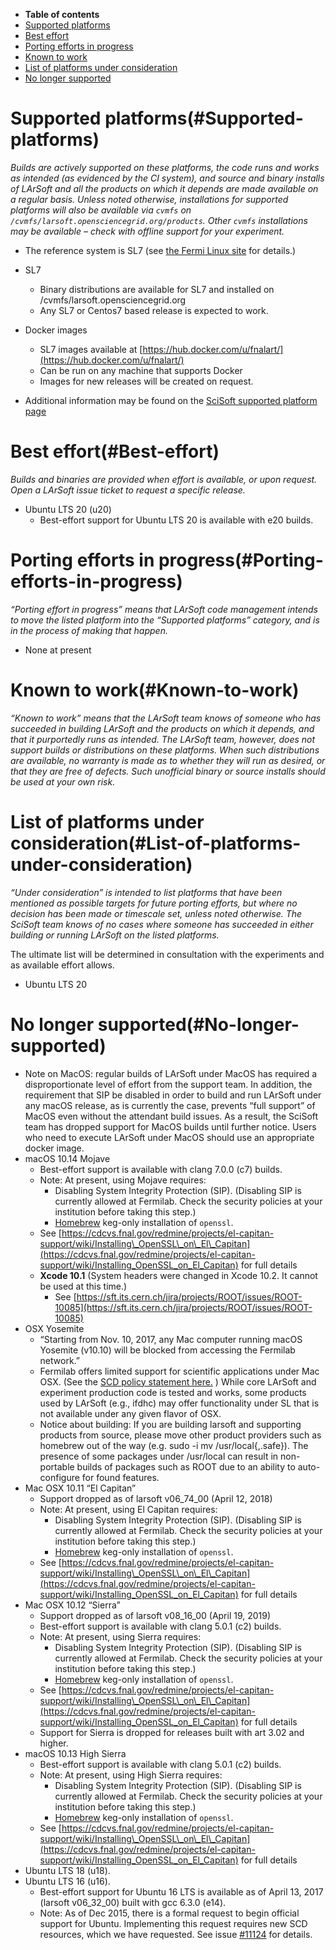 -   **Table of contents**
-   [Supported platforms](#Supported-platforms)
-   [Best effort](#Best-effort)
-   [Porting efforts in progress](#Porting-efforts-in-progress)
-   [Known to work](#Known-to-work)
-   [List of platforms under consideration](#List-of-platforms-under-consideration)
-   [No longer supported](#No-longer-supported)

Supported platforms(#Supported-platforms)
============================================

*Builds are actively supported on these platforms, the code runs and works as intended (as evidenced by the CI system), and source and binary installs of LArSoft and all the products on which it depends are made available on a regular basis. Unless noted otherwise, installations for supported platforms will also be available via `cvmfs` on `/cvmfs/larsoft.opensciencegrid.org/products`. Other `cvmfs` installations may be available – check with offline support for your experiment.*

-   The reference system is SL7 (see [the Fermi Linux site](http://www.scientificlinux.org/at-fermilab/) for details.)

-   SL7
    -   Binary distributions are available for SL7 and installed on /cvmfs/larsoft.opensciencegrid.org
    -   Any SL7 or Centos7 based release is expected to work.

-   Docker images
    -   SL7 images available at [https://hub.docker.com/u/fnalart/](https://hub.docker.com/u/fnalart/)
    -   Can be run on any machine that supports Docker
    -   Images for new releases will be created on request.

-   Additional information may be found on the [SciSoft supported platform page](/redmine/projects/cet-is/wiki/Supported_platforms)

Best effort(#Best-effort)
============================

*Builds and binaries are provided when effort is available, or upon request. Open a LArSoft issue ticket to request a specific release.*

-   Ubuntu LTS 20 (u20)
    -   Best-effort support for Ubuntu LTS 20 is available with e20 builds.

Porting efforts in progress(#Porting-efforts-in-progress)
============================================================

*“Porting effort in progress” means that LArSoft code management intends to move the listed platform into the “Supported platforms” category, and is in the process of making that happen.*

-   None at present

Known to work(#Known-to-work)
================================

*“Known to work” means that the LArSoft team knows of someone who has succeeded in building LArSoft and the products on which it depends, and that it purportedly runs as intended. The LArSoft team, however, does not support builds or distributions on these platforms. When such distributions are available, no warranty is made as to whether they will run as desired, or that they are free of defects. Such unofficial binary or source installs should be used at your own risk.*

List of platforms under consideration(#List-of-platforms-under-consideration)
================================================================================

*“Under consideration” is intended to list platforms that have been mentioned as possible targets for future porting efforts, but where no decision has been made or timescale set, unless noted otherwise. The SciSoft team knows of no cases where someone has succeeded in either building or running LArSoft on the listed platforms.*

The ultimate list will be determined in consultation with the experiments and as available effort allows.

-   Ubuntu LTS 20

No longer supported(#No-longer-supported)
============================================

-   Note on MacOS: regular builds of LArSoft under MacOS has required a disproportionate level of effort from the support team. In addition, the requirement that SIP be disabled in order to build and run LArSoft under any macOS release, as is currently the case, prevents “full support” of MacOS even without the attendant build issues. As a result, the SciSoft team has dropped support for MacOS builds until further notice. Users who need to execute LArSoft under MacOS should use an appropriate docker image.
-   macOS 10.14 Mojave
    -   Best-effort support is available with clang 7.0.0 (c7) builds.
    -   Note: At present, using Mojave requires:
        -   Disabling System Integrity Protection (SIP). (Disabling SIP is currently allowed at Fermilab. Check the security policies at your institution before taking this step.)
        -   [Homebrew](/redmine/projects/cet-is/wiki/Homebrew_keg_only_install_of_openssl) keg-only installation of `openssl`.
    -   See [https://cdcvs.fnal.gov/redmine/projects/el-capitan-support/wiki/Installing\_OpenSSL\_on\_El\_Capitan](https://cdcvs.fnal.gov/redmine/projects/el-capitan-support/wiki/Installing_OpenSSL_on_El_Capitan) for full details
    -   **Xcode 10.1** (System headers were changed in Xcode 10.2. It cannot be used at this time.)
        -   See [https://sft.its.cern.ch/jira/projects/ROOT/issues/ROOT-10085](https://sft.its.cern.ch/jira/projects/ROOT/issues/ROOT-10085)
-   OSX Yosemite
    -   “Starting from Nov. 10, 2017, any Mac computer running macOS Yosemite (v10.10) will be blocked from accessing the Fermilab network.”
    -   Fermilab offers limited support for scientific applications under Mac OSX. (See the [SCD policy statement here.](https://cd-docdb.fnal.gov:440/cgi-bin/ShowDocument?docid=5326) ) While core LArSoft and experiment production code is tested and works, some products used by LArSoft (e.g., ifdhc) may offer functionality under SL that is not available under any given flavor of OSX.
    -   Notice about building: If you are building larsoft and supporting products from source, please move other product providers such as homebrew out of the way (e.g. sudo -i mv /usr/local{,.safe}). The presence of some packages under /usr/local can result in non-portable builds of packages such as ROOT due to an ability to auto-configure for found features.
-   Mac OSX 10.11 “El Capitan”
    -   Support dropped as of larsoft v06\_74\_00 (April 12, 2018)
    -   Note: At present, using El Capitan requires:
        -   Disabling System Integrity Protection (SIP). (Disabling SIP is currently allowed at Fermilab. Check the security policies at your institution before taking this step.)
        -   [Homebrew](/redmine/projects/cet-is/wiki/Homebrew_keg_only_install_of_openssl) keg-only installation of `openssl`.
    -   See [https://cdcvs.fnal.gov/redmine/projects/el-capitan-support/wiki/Installing\_OpenSSL\_on\_El\_Capitan](https://cdcvs.fnal.gov/redmine/projects/el-capitan-support/wiki/Installing_OpenSSL_on_El_Capitan) for full details
-   Mac OSX 10.12 “Sierra”
    -   Support dropped as of larsoft v08\_16\_00 (April 19, 2019)
    -   Best-effort support is available with clang 5.0.1 (c2) builds.
    -   Note: At present, using Sierra requires:
        -   Disabling System Integrity Protection (SIP). (Disabling SIP is currently allowed at Fermilab. Check the security policies at your institution before taking this step.)
        -   [Homebrew](/redmine/projects/cet-is/wiki/Homebrew_keg_only_install_of_openssl) keg-only installation of `openssl`.
    -   See [https://cdcvs.fnal.gov/redmine/projects/el-capitan-support/wiki/Installing\_OpenSSL\_on\_El\_Capitan](https://cdcvs.fnal.gov/redmine/projects/el-capitan-support/wiki/Installing_OpenSSL_on_El_Capitan) for full details
    -   Support for Sierra is dropped for releases built with art 3.02 and higher.
-   macOS 10.13 High Sierra
    -   Best-effort support is available with clang 5.0.1 (c2) builds.
    -   Note: At present, using High Sierra requires:
        -   Disabling System Integrity Protection (SIP). (Disabling SIP is currently allowed at Fermilab. Check the security policies at your institution before taking this step.)
        -   [Homebrew](/redmine/projects/cet-is/wiki/Homebrew_keg_only_install_of_openssl) keg-only installation of `openssl`.
    -   See [https://cdcvs.fnal.gov/redmine/projects/el-capitan-support/wiki/Installing\_OpenSSL\_on\_El\_Capitan](https://cdcvs.fnal.gov/redmine/projects/el-capitan-support/wiki/Installing_OpenSSL_on_El_Capitan) for full details
-   Ubuntu LTS 18 (u18).
-   Ubuntu LTS 16 (u16).
    -   Best-effort support for Ubuntu 16 LTS is available as of April 13, 2017 (larsoft v06\_32\_00) built with gcc 6.3.0 (e14).
    -   Note: As of Dec 2015, there is a formal request to begin official support for Ubuntu. Implementing this request requires new SCD resources, which we have requested. See issue [\#11124](/redmine/issues/11124 "Support: Build and distribute LArSoft under ubuntu (Closed)") for details.
